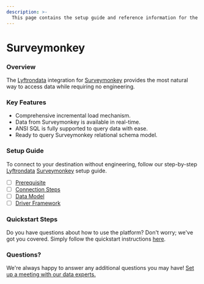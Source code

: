 ```yaml
---
description: >-
  This page contains the setup guide and reference information for the Surveymonkey source connector.
---
```


# Surveymonkey

### Overview

The [Lyftrondata](https://www.lyftrondata.com/) integration for [Surveymonkey](https://www.lyftrondata.com/integration/marketing-analytics/survey-monkey/) provides the most natural way to access data while requiring no engineering.

### Key Features

* Comprehensive incremental load mechanism.
* Data from Surveymonkey is available in real-time.&#x20;
* ANSI SQL is fully supported to query data with ease.
* Ready to query Surveymonkey relational schema model.

### Setup Guide

To connect to your destination without engineering, follow our step-by-step [Lyftrondata](https://www.lyftrondata.com/)  [Surveymonkey](https://www.lyftrondata.com/integration/marketing-analytics/survey-monkey/) setup guide.

* [ ] [Prerequisite](prerequisite.md)
* [ ] [Connection Steps](connection-steps.md)
* [ ] [Data Model](data-model/erd.md)
* [ ] [Driver Framework](driver-framework/)

### Quickstart Steps

Do you have questions about how to use the platform? Don't worry; we've got you covered. Simply follow the quickstart instructions [here](../README.md).

### Questions? <a href="#questions" id="questions"></a>

We're always happy to answer any additional questions you may have! [Set up a meeting with our data experts.](https://www.lyftrondata.com/book-a-meeting/)


